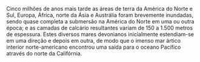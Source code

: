 ﻿Cinco milhões de anos mais tarde as áreas de terra da América do Norte e Sul, Europa, África, norte da Ásia e Austrália foram brevemente inundadas, sendo quase completa a submersão na América do Norte em uma ou outra época; e as camadas de calcário resultantes variam de 150 a 1.500 metros de espessura. Estes diversos mares devonianos inicialmente estendiam-se em uma direção e depois em outra, de modo que o imenso mar ártico interior norte-americano encontrou uma saída para o oceano Pacífico através do norte da Califórnia.